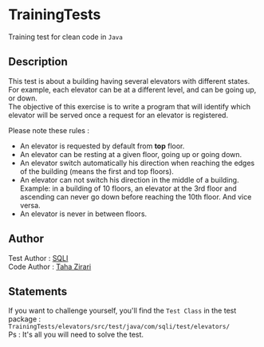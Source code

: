 # TrainingTests
Training test for clean code in `Java`
## Description
 This test is about a building having several elevators with different states.
 For example, each elevator can be at a different level, and can be going up,
 or down.</br>
 The objective of this exercise is to write a program that will identify which
 elevator will be served once a request for an elevator is registered.
 </p>
 
 Please note these rules : </br>
 - An elevator is requested by default from <b>top</b> floor. </br>
 - An elevator can be resting at a given floor, going up or going down. </br>
 - An elevator switch automatically his direction when reaching the edges of
  the building (means the first and top floors). </br>
 - An elevator can not switch his direction in the middle of a building.
  Example: in a building of 10 floors, an elevator at the 3rd floor and
  ascending can never go down before reaching the 10th floor. And vice
  versa.</br>
  - An elevator is never in between floors.

## Author 
Test Author : [SQLI](http://www.sqli.com/)</br>
Code Author : [Taha Zirari](http://www.linkedin.com/in/taha-zirari)
## Statements
If you want to challenge yourself, you'll find the `Test Class` in the test package : </br> 
`TrainingTests/elevators/src/test/java/com/sqli/test/elevators/` </br>
Ps : It's all you will need to solve the test.
